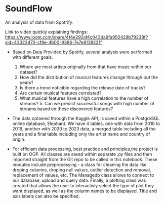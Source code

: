 # SoundFlow
An analysis of data from Spotrify:

Link to video quickly explaining findings:
https://www.loom.com/share/4f4e292af4c043da9fa950429b79238f?sid=43323473-cf8e-4b00-9386-7e7e8138221f

- Based on Data Provided by Spotify, several analysis were performed with different goals. 
    1. Where are most artists originally from that have music within our dataset?
    2. How did the distribution of musical features change through out the years? 
    3. Is there a trend noticible regarding the release date of tracks? 
    4. Are certain musical features correlated?
    5. What musical features have a high correlation to the number of streams? 5. Can we predict successful songs with high number of streams based on these discovered features?

- The data optained through the Kaggle API, is saved within a PostgreSQL online database, Elephant. We have 4 tables. one with data from 2010 to 2019, another with 2020 to 2023 data, a merged table including all the years and a final table including only the artist name and country of origin.

- For efficiant data processing, best practice and principles,the project is built on OOP. All classes are saved within separate .py files and then imported straight from the Git repo to be called in this notebook. These modules include preprocessing - a class for cleaning the data like droping columns, droping null values, outlier detection and removal, replacement of values, etc. The Managedb class allows to connect to our database, upload and query data. Finally, a plotting class was created that allows the user to interactivly select the type of plot they want displayed, as well as the column names to be displayed. Title and axis labels can also be specified.  
